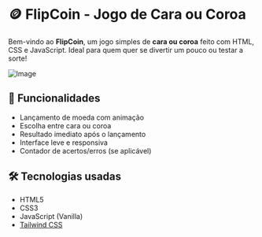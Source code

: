 # 🪙 FlipCoin - Jogo de Cara ou Coroa

Bem-vindo ao **FlipCoin**, um jogo simples de **cara ou coroa** feito com HTML, CSS e JavaScript. Ideal para quem quer se divertir um pouco ou testar a sorte!

![Image](https://github.com/user-attachments/assets/5b8bb8b2-3a53-475d-8480-e6633d3b998d)

## 🚀 Funcionalidades

- Lançamento de moeda com animação
- Escolha entre cara ou coroa
- Resultado imediato após o lançamento
- Interface leve e responsiva
- Contador de acertos/erros (se aplicável)

## 🛠️ Tecnologias usadas

- HTML5
- CSS3
- JavaScript (Vanilla)
- [Tailwind CSS](https://tailwindcss.com) 

